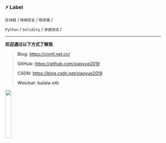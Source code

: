 ### ⚡ Label

 `区块链` / `网络安全` / `程序猿`  /

 `Python` / `Solidity` / `渗透测试` /

---

**欢迎通过以下方式了解我**

> **Blog:** https://cnmf.net.cn/
>
> **GitHub:** https://github.com/xiaoyue2019
>
> **CSDN:** https://blog.csdn.net/xiaoyue2019
>
>**Weichat:** **balala-eth**


<img src="https://raw.githubusercontent.com/xiaoyue2019/xiaoyue2019/master/image.png"  width="20%" height="20%" />
